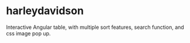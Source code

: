 # harleydavidson
Interactive Angular table, with multiple sort features, search function, and css image pop up. 
